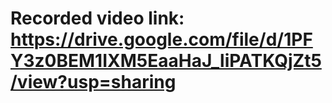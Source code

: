 # Recorded video link: https://drive.google.com/file/d/1PFY3z0BEM1IXM5EaaHaJ_liPATKQjZt5/view?usp=sharing
